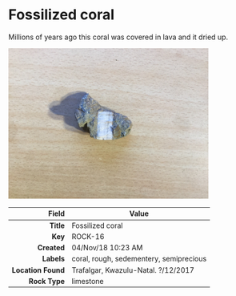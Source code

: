 # Fossilized coral
Millions of years ago this  coral was covered in lava and it dried up.


<img height="300px" src="10023.jpg"/>

|       Field | Value                   |
|------------:|-------------------------|
|   **Title** | Fossilized coral |
|     **Key** | ROCK-16 |
| **Created** | 04/Nov/18 10:23 AM |
| **Labels** | coral, rough, sedementery, semiprecious |
| **Location Found** | Trafalgar, Kwazulu-Natal. ?/12/2017 |
| **Rock Type** | limestone |

        